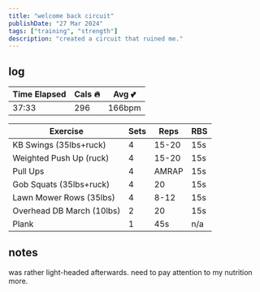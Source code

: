```yaml
---
title: "welcome back circuit"
publishDate: "27 Mar 2024"
tags: ["training", "strength"]
description: "created a circuit that ruined me."
---
```


## log

| Time Elapsed | Cals 🔥 | Avg 💕 |
| ------------ | ------- | ------ |
| 37:33        | 296     | 166bpm |

| Exercise                  | Sets | Reps  | RBS |
| ------------------------- | ---- | ----- | --- |
| KB Swings (35lbs+ruck)    | 4    | 15-20 | 15s |
| Weighted Push Up (ruck)   | 4    | 15-20 | 15s |
| Pull Ups                  | 4    | AMRAP | 15s |
| Gob Squats (35lbs+ruck)   | 4    | 20    | 15s |
| Lawn Mower Rows (35lbs)   | 4    | 8-12  | 15s |
| Overhead DB March (10lbs) | 2    | 20    | 15s |
| Plank                     | 1    | 45s   | n/a |

## notes

was rather light-headed afterwards. need to pay attention to my nutrition more.
